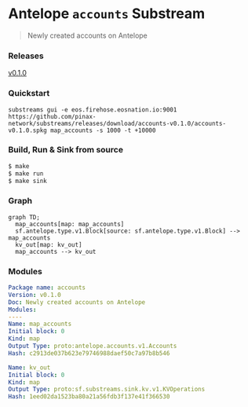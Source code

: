 # Antelope `accounts` Substream

> Newly created accounts on Antelope

### Releases

[v0.1.0](https://github.com/pinax-network/substreams/releases/tag/accounts-v0.1.0)

### Quickstart

```
substreams gui -e eos.firehose.eosnation.io:9001 https://github.com/pinax-network/substreams/releases/download/accounts-v0.1.0/accounts-v0.1.0.spkg map_accounts -s 1000 -t +10000
```

### Build, Run & Sink from source

```bash
$ make
$ make run
$ make sink
```

### Graph

```mermaid
graph TD;
  map_accounts[map: map_accounts]
  sf.antelope.type.v1.Block[source: sf.antelope.type.v1.Block] --> map_accounts
  kv_out[map: kv_out]
  map_accounts --> kv_out
```

### Modules

```yaml
Package name: accounts
Version: v0.1.0
Doc: Newly created accounts on Antelope
Modules:
----
Name: map_accounts
Initial block: 0
Kind: map
Output Type: proto:antelope.accounts.v1.Accounts
Hash: c2913de037b623e79746988daef50c7a97b8b546

Name: kv_out
Initial block: 0
Kind: map
Output Type: proto:sf.substreams.sink.kv.v1.KVOperations
Hash: 1eed02da1523ba80a21a56fdb3f137e41f366530
```
